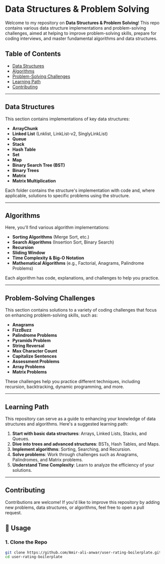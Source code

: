 # Data Structures & Problem Solving

Welcome to my repository on **Data Structures & Problem Solving**! This repo contains various data structure implementations and problem-solving challenges, aimed at helping to improve problem-solving skills, prepare for coding interviews, and master fundamental algorithms and data structures.

## Table of Contents
- [Data Structures](#data-structures)
- [Algorithms](#algorithms)
- [Problem-Solving Challenges](#problem-solving-challenges)
- [Learning Path](#learning-path)
- [Contributing](#contributing)

---

## Data Structures

This section contains implementations of key data structures:

- **ArrayChunk**  
- **Linked List** (Lnklist, LinkList-v2, SinglyLinkList)  
- **Queue**  
- **Stack**  
- **Hash Table**  
- **Set**  
- **Map**  
- **Binary Search Tree (BST)**  
- **Binary Trees**  
- **Matrix**  
- **Matrix Multiplication**  

Each folder contains the structure's implementation with code and, where applicable, solutions to specific problems using the structure.

---

## Algorithms

Here, you'll find various algorithm implementations:

- **Sorting Algorithms** (Merge Sort, etc.)  
- **Search Algorithms** (Insertion Sort, Binary Search)  
- **Recursion**  
- **Sliding Window**  
- **Time Complexity & Big-O Notation**  
- **Mathematical Algorithms** (e.g., Factorial, Anagrams, Palindrome Problems)  

Each algorithm has code, explanations, and challenges to help you practice.

---

## Problem-Solving Challenges

This section contains solutions to a variety of coding challenges that focus on enhancing problem-solving skills, such as:

- **Anagrams**  
- **FizzBuzz**  
- **Palindrome Problems**  
- **Pyramids Problem**  
- **String Reversal**  
- **Max Character Count**  
- **Capitalize Sentences**  
- **Assessment Problems**  
- **Array Problems**  
- **Matrix Problems**  

These challenges help you practice different techniques, including recursion, backtracking, dynamic programming, and more.

---

## Learning Path

This repository can serve as a guide to enhancing your knowledge of data structures and algorithms. Here's a suggested learning path:

1. **Start with basic data structures**: Arrays, Linked Lists, Stacks, and Queues.
2. **Dive into trees and advanced structures**: BSTs, Hash Tables, and Maps.
3. **Implement algorithms**: Sorting, Searching, and Recursion.
4. **Solve problems**: Work through challenges such as Anagrams, Palindromes, and Matrix problems.
5. **Understand Time Complexity**: Learn to analyze the efficiency of your solutions.

---

## Contributing

Contributions are welcome! If you'd like to improve this repository by adding new problems, data structures, or algorithms, feel free to open a pull request.

## 🧱 Usage

### 1. Clone the Repo

```bash
git clone https://github.com/Amir-ali-anwar/user-rating-boilerplate.git
cd user-rating-boilerplate

